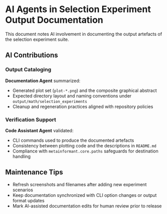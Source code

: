 # AI Agents in Selection Experiment Output Documentation

This document notes AI involvement in documenting the output artefacts of the selection experiment suite.

## AI Contributions

### Output Cataloging
**Documentation Agent** summarized:
- Generated plot set (`plot-*.png`) and the composite graphical abstract
- Expected directory layout and naming conventions under `output/math/selection_experiments`
- Cleanup and regeneration practices aligned with repository policies

### Verification Support
**Code Assistant Agent** validated:
- CLI commands used to produce the documented artefacts
- Consistency between plotting code and the descriptions in `README.md`
- Compliance with `metainformant.core.paths` safeguards for destination handling

## Maintenance Tips
- Refresh screenshots and filenames after adding new experiment scenarios
- Keep documentation synchronized with CLI option changes or output format updates
- Mark AI-assisted documentation edits for human review prior to release


